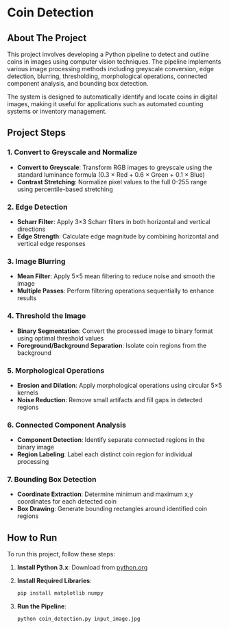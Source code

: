 # Coin Detection

## About The Project

This project involves developing a Python pipeline to detect and outline coins in images using computer vision techniques. The pipeline implements various image processing methods including greyscale conversion, edge detection, blurring, thresholding, morphological operations, connected component analysis, and bounding box detection.

The system is designed to automatically identify and locate coins in digital images, making it useful for applications such as automated counting systems or inventory management.

## Project Steps

### 1. Convert to Greyscale and Normalize
- **Convert to Greyscale**: Transform RGB images to greyscale using the standard luminance formula (0.3 × Red + 0.6 × Green + 0.1 × Blue)
- **Contrast Stretching**: Normalize pixel values to the full 0-255 range using percentile-based stretching

### 2. Edge Detection
- **Scharr Filter**: Apply 3×3 Scharr filters in both horizontal and vertical directions
- **Edge Strength**: Calculate edge magnitude by combining horizontal and vertical edge responses

### 3. Image Blurring
- **Mean Filter**: Apply 5×5 mean filtering to reduce noise and smooth the image
- **Multiple Passes**: Perform filtering operations sequentially to enhance results

### 4. Threshold the Image
- **Binary Segmentation**: Convert the processed image to binary format using optimal threshold values
- **Foreground/Background Separation**: Isolate coin regions from the background

### 5. Morphological Operations
- **Erosion and Dilation**: Apply morphological operations using circular 5×5 kernels
- **Noise Reduction**: Remove small artifacts and fill gaps in detected regions

### 6. Connected Component Analysis
- **Component Detection**: Identify separate connected regions in the binary image
- **Region Labeling**: Label each distinct coin region for individual processing

### 7. Bounding Box Detection
- **Coordinate Extraction**: Determine minimum and maximum x,y coordinates for each detected coin
- **Box Drawing**: Generate bounding rectangles around identified coin regions

## How to Run

To run this project, follow these steps:

1. **Install Python 3.x**: Download from [python.org](https://www.python.org/)

2. **Install Required Libraries**:
   ```bash
   pip install matplotlib numpy
   ```

3. **Run the Pipeline**:
   ```bash
   python coin_detection.py input_image.jpg
   ```

